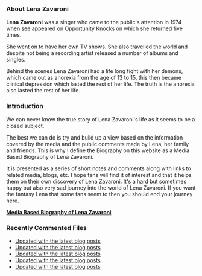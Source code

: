 ### About Lena Zavaroni

<p><strong>Lena Zavaroni</strong> was a singer who came to the public's attention in 1974 when see appeared on Opportunity Knocks on which she returned five times.</p>

<p>She went on to have her own TV shows. She also travelled the world and despite not being a recording artist released a number of albums and singles.</p>

<p>Behind the scenes Lena Zavaroni had a life long fight with her demons, which came out as anorexia from the age of 13 to 15, this then became clinical depression which lasted the rest of her life. The truth is the anorexia also lasted the rest of her life.</p>

### Introduction

<p>We can never know the true story of Lena Zavaroni's life as it seems to be a closed subject.</p>

<p>The best we can do is try and build up a view based on the information covered by the media and the public comments made by Lena, her family and friends. This is why I define the Biography on this website as a Media Based Biography of Lena Zavaroni.</p>

<p>It is presented as a series of short notes and comments along with links to related media, blogs, etc. I hope fans will find it of interest and that it helps them on their own discovery of Lena Zavaroni. It's a hard but sometimes happy but also very sad journey into the world of Lena Zavaroni. If you want the fantasy Lena that some fans seem to then you should end your journey here.</p>

<a href="https://fanzoflenazavaroni.github.io/biography/lena-zavaroni/"><strong>Media Based Biography of Lena Zavaroni</strong></a>

### Recently Commented Files

<!-- BLOG-POST-LIST:START -->
- [Updated with the latest blog posts](https://github.com/FanzOfLenaZavaroni/fanzoflenazavaroni.github.io/commit/19e5b594f9d37564d14836b32b673fb1a803425c)
- [Updated with the latest blog posts](https://github.com/FanzOfLenaZavaroni/fanzoflenazavaroni.github.io/commit/245f2e05875b274e476e3ba3e02b85740554bbe3)
- [Updated with the latest blog posts](https://github.com/FanzOfLenaZavaroni/fanzoflenazavaroni.github.io/commit/e986cce63f67a11d0c96f9f2375471479a8ec010)
- [Updated with the latest blog posts](https://github.com/FanzOfLenaZavaroni/fanzoflenazavaroni.github.io/commit/97884acc9f22dab5a6c07d3c9d770b090f1959ae)
- [Updated with the latest blog posts](https://github.com/FanzOfLenaZavaroni/fanzoflenazavaroni.github.io/commit/daf8c3a287ace6d17352218a58258acc948bde27)
<!-- BLOG-POST-LIST:END -->
